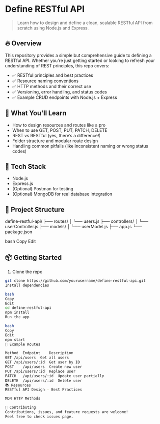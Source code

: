 # Define RESTful API

> Learn how to design and define a clean, scalable RESTful API from scratch using Node.js and Express.

## 🔥 Overview

This repository provides a simple but comprehensive guide to defining a RESTful API. Whether you're just getting started or looking to refresh your understanding of REST principles, this repo covers:

- ✅ RESTful principles and best practices  
- ✅ Resource naming conventions  
- ✅ HTTP methods and their correct use  
- ✅ Versioning, error handling, and status codes  
- ✅ Example CRUD endpoints with Node.js + Express  

## 🧠 What You'll Learn

- How to design resources and routes like a pro  
- When to use GET, POST, PUT, PATCH, DELETE  
- REST vs RESTful (yes, there’s a difference!)  
- Folder structure and modular route design  
- Handling common pitfalls (like inconsistent naming or wrong status codes)  

## 🚀 Tech Stack

- Node.js  
- Express.js  
- (Optional) Postman for testing  
- (Optional) MongoDB for real database integration  

## 📁 Project Structure

define-restful-api/ ├── routes/ │ └── users.js ├── controllers/ │ └── userController.js ├── models/ │ └── userModel.js ├── app.js └── package.json

bash
Copy
Edit

## 📦 Getting Started

1. Clone the repo  
```bash
git clone https://github.com/yourusername/define-restful-api.git
Install dependencies

bash
Copy
Edit
cd define-restful-api  
npm install
Run the app

bash
Copy
Edit
npm start
🧪 Example Routes

Method	Endpoint	Description
GET	/api/users	Get all users
GET	/api/users/:id	Get user by ID
POST	/api/users	Create new user
PUT	/api/users/:id	Replace user
PATCH	/api/users/:id	Update user partially
DELETE	/api/users/:id	Delete user
📚 Resources
RESTful API Design - Best Practices

MDN HTTP Methods

🙌 Contributing
Contributions, issues, and feature requests are welcome!
Feel free to check issues page.

